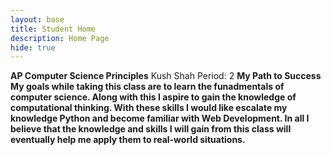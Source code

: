 ```yaml
---
layout: base
title: Student Home 
description: Home Page
hide: true
---
```


**AP Computer Science Principles**
Kush Shah 
Period: 2
<b>
**My Path to Success**
My goals while taking this class are to learn the funadmentals of 
computer science. Along with this I aspire to gain the knowledge of computational thinking.
With these skills I would like escalate my knowledge Python and become familiar 
with Web Development. In all I believe that the knowledge and skills I will gain from this
class will eventually help me apply them to real-world situations.